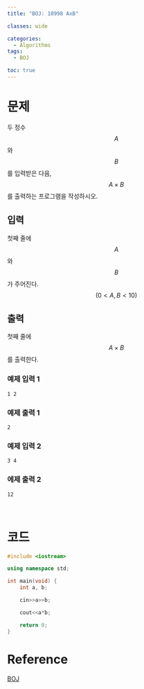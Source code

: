 ```yaml
---
title: "BOJ: 10998 AxB"

classes: wide

categories:
  - Algorithms
tags:
  - BOJ

toc: true
---
```


# 문제

두 정수 $$A$$와 $$B$$를 입력받은 다음, $$A \times B$$를 출력하는 프로그램을 작성하시오.

## 입력

첫째 줄에 $$A$$와 $$B$$가 주어진다. $$(0 < A, B < 10)$$

## 출력

첫째 줄에 $$A \times B$$를 출력한다.

### 예제 입력 1

```shell
1 2
```

### 예제 출력 1

```shell
2
```

### 예제 입력 2

```shell
3 4
```

### 에제 출력 2

```shell
12
```

<br/>

# 코드

```cpp
#include <iostream>

using namespace std;

int main(void) {
    int a, b;

    cin>>a>>b;

    cout<<a*b;

    return 0;
}
```

# Reference

[BOJ](https://www.acmicpc.net/problem/10998)
